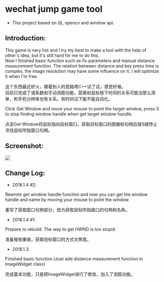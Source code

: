 # wechat jump game tool
- This project based on Qt, opencv and window api.
## Introduction: ##

This game is very hot and I try my best to make a tool with the help of other's idea, but it's still hard for me to do this.      
Now I finished basic funciton such as fix parameters and manual distance measurement function. The relation between distance and key press time is complex, the image resolution may have some influence on it. I will optimize it when I'm free.

这个东西最近好火，跟着别人的思路用C++试了试，感觉好难。       
目前只完成了调系数和手动测距功能，距离和鼠标按下时间的关系可能没那么简单，和手机分辨率也有关系。有时间试下能不能自动化。

Click Get Window and move your mouse to point the target window, press S to stop finding window handle when get target window handle.     

点击Get Window将鼠标指向目标窗口，获取目标窗口的图像和句柄后按S键停止寻找鼠标所指窗口句柄。           
## Screenshot: ##
![](https://github.com/WangHongshuo/wechat_jump_game-Qt-opencv/blob/master/README/readme.png)
## Change Log: ##

- 2018.1.4 #2:     

Rewrote get window handle funciton and now you can get the window handle and name by moving your mouse to point the window.     

重写了获取窗口句柄部分，改为获取鼠标所指窗口的句柄和名称。     

- 2018.1.4 #1:        
   
Prepare to rebuild. The way to get HWND is too stupid.     

准备推倒重做，获取目标窗口的方式太煞笔。     

- 2018.1.3:      

Finished basic function.(Just add distance measurement function in ImageWidget class)

完成基本功能，只是把ImageWidget进行了修改，加入了测距功能。